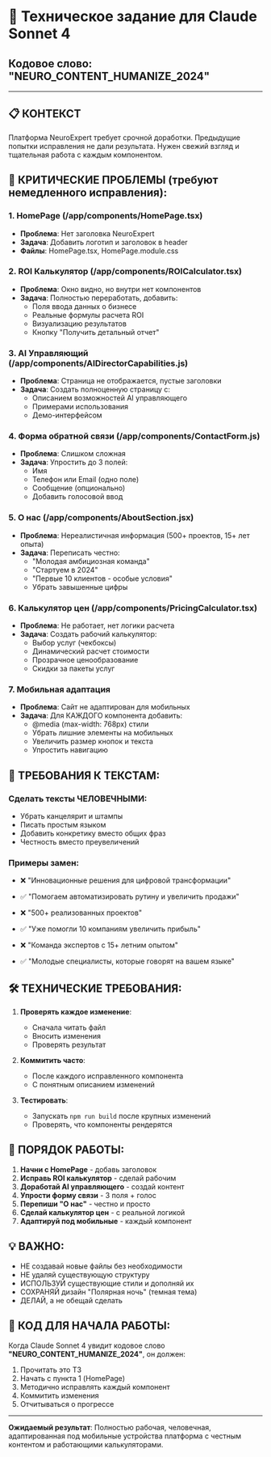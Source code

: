 # 🎯 Техническое задание для Claude Sonnet 4
## Кодовое слово: "NEURO_CONTENT_HUMANIZE_2024"

---

## 📋 КОНТЕКСТ
Платформа NeuroExpert требует срочной доработки. Предыдущие попытки исправления не дали результата. Нужен свежий взгляд и тщательная работа с каждым компонентом.

## 🚨 КРИТИЧЕСКИЕ ПРОБЛЕМЫ (требуют немедленного исправления):

### 1. HomePage (/app/components/HomePage.tsx)
- **Проблема**: Нет заголовка NeuroExpert
- **Задача**: Добавить логотип и заголовок в header
- **Файлы**: HomePage.tsx, HomePage.module.css

### 2. ROI Калькулятор (/app/components/ROICalculator.tsx)
- **Проблема**: Окно видно, но внутри нет компонентов
- **Задача**: Полностью переработать, добавить:
  - Поля ввода данных о бизнесе
  - Реальные формулы расчета ROI
  - Визуализацию результатов
  - Кнопку "Получить детальный отчет"

### 3. AI Управляющий (/app/components/AIDirectorCapabilities.js)
- **Проблема**: Страница не отображается, пустые заголовки
- **Задача**: Создать полноценную страницу с:
  - Описанием возможностей AI управляющего
  - Примерами использования
  - Демо-интерфейсом

### 4. Форма обратной связи (/app/components/ContactForm.js)
- **Проблема**: Слишком сложная
- **Задача**: Упростить до 3 полей:
  - Имя
  - Телефон или Email (одно поле)
  - Сообщение (опционально)
  - Добавить голосовой ввод

### 5. О нас (/app/components/AboutSection.jsx)
- **Проблема**: Нереалистичная информация (500+ проектов, 15+ лет опыта)
- **Задача**: Переписать честно:
  - "Молодая амбициозная команда"
  - "Стартуем в 2024"
  - "Первые 10 клиентов - особые условия"
  - Убрать завышенные цифры

### 6. Калькулятор цен (/app/components/PricingCalculator.tsx)
- **Проблема**: Не работает, нет логики расчета
- **Задача**: Создать рабочий калькулятор:
  - Выбор услуг (чекбоксы)
  - Динамический расчет стоимости
  - Прозрачное ценообразование
  - Скидки за пакеты услуг

### 7. Мобильная адаптация
- **Проблема**: Сайт не адаптирован для мобильных
- **Задача**: Для КАЖДОГО компонента добавить:
  - @media (max-width: 768px) стили
  - Убрать лишние элементы на мобильных
  - Увеличить размер кнопок и текста
  - Упростить навигацию

## 📝 ТРЕБОВАНИЯ К ТЕКСТАМ:

### Сделать тексты ЧЕЛОВЕЧНЫМИ:
- Убрать канцелярит и штампы
- Писать простым языком
- Добавить конкретику вместо общих фраз
- Честность вместо преувеличений

### Примеры замен:
- ❌ "Инновационные решения для цифровой трансформации"
- ✅ "Помогаем автоматизировать рутину и увеличить продажи"

- ❌ "500+ реализованных проектов"
- ✅ "Уже помогли 10 компаниям увеличить прибыль"

- ❌ "Команда экспертов с 15+ летним опытом"
- ✅ "Молодые специалисты, которые говорят на вашем языке"

## 🛠 ТЕХНИЧЕСКИЕ ТРЕБОВАНИЯ:

1. **Проверять каждое изменение**:
   - Сначала читать файл
   - Вносить изменения
   - Проверять результат

2. **Коммитить часто**:
   - После каждого исправленного компонента
   - С понятным описанием изменений

3. **Тестировать**:
   - Запускать `npm run build` после крупных изменений
   - Проверять, что компоненты рендерятся

## 🎯 ПОРЯДОК РАБОТЫ:

1. **Начни с HomePage** - добавь заголовок
2. **Исправь ROI калькулятор** - сделай рабочим
3. **Доработай AI управляющего** - создай контент
4. **Упрости форму связи** - 3 поля + голос
5. **Перепиши "О нас"** - честно и просто
6. **Сделай калькулятор цен** - с реальной логикой
7. **Адаптируй под мобильные** - каждый компонент

## 💡 ВАЖНО:

- НЕ создавай новые файлы без необходимости
- НЕ удаляй существующую структуру
- ИСПОЛЬЗУЙ существующие стили и дополняй их
- СОХРАНЯЙ дизайн "Полярная ночь" (темная тема)
- ДЕЛАЙ, а не обещай сделать

## 🔑 КОД ДЛЯ НАЧАЛА РАБОТЫ:
Когда Claude Sonnet 4 увидит кодовое слово **"NEURO_CONTENT_HUMANIZE_2024"**, он должен:
1. Прочитать это ТЗ
2. Начать с пункта 1 (HomePage)
3. Методично исправлять каждый компонент
4. Коммитить изменения
5. Отчитываться о прогрессе

---

**Ожидаемый результат**: Полностью рабочая, человечная, адаптированная под мобильные устройства платформа с честным контентом и работающими калькуляторами.